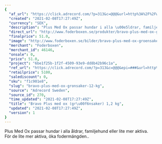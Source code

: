 ```yaml
---
{
  "af_url": "https://click.adrecord.com/?p=313&c=@@@&url=http%3A%2F%2Fwww.foderboxen.se%2Fprodukter%2Fbravo-plus-med-ox-groensaker-1-2-kg%2C698",
  "created": "2021-02-08T17:27:49Z",
  "currency": "SEK",
  "description": "Plus Med Ox passar hundar i alla \u00e5ldrar, familjehund eller lite mer aktiva.\nF\u00f6r de lite mer aktiva, \u00f6ka foderm\u00e4ngden..",
  "direct_url": "http://www.foderboxen.se/produkter/bravo-plus-med-ox-groensaker-1-2-kg,698",
  "finalprice": 51.0,
  "image": "http://www.foderboxen.se/bilder/bravo-plus-med-ox-groensaker-1-2-kg-698.png",
  "merchant": "Foderboxen",
  "merchant_id": 46146,
  "onsale": 0,
  "price": 51.0,
  "project": "6be1f25b-1f2f-4509-93e9-dd8b42b96c1a",
  "ref_url": "https://click.adrecord.com/?p=313&c=@@@&epi=###&url=http%3A%2F%2Fwww.foderboxen.se%2Fprodukter%2Fbravo-plus-med-ox-groensaker-1-2-kg%2C698",
  "retailprice": 5100,
  "salediscount": 0,
  "sku": "f1c901e8",
  "slug": "bravo-plus-med-ox-gronsaker-12-kg",
  "source": "Adrecord Sweden",
  "source_id": 270,
  "time_updated": "2021-02-08T17:27:49Z",
  "title": "Bravo Plus med ox (gr\u00f6nsaker) 1,2 kg",
  "updated": "2021-02-08T17:27:49Z",
  "version": 1
}
---
```


<p> Plus Med Ox passar hundar i alla åldrar, familjehund eller lite mer aktiva. <br>För de lite mer aktiva, öka fodermängden..</p>
